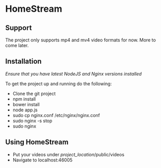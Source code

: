 # HomeStream

## Support

The project only supports mp4 and mv4 video formats for now. More to come later.

## Installation

*Ensure that you have latest NodeJS and Nginx versions installed*

To get the project up and running do the following:

- Clone the git project
- npm install
- bower install
- node app.js
- sudo cp nginx.conf /etc/nginx/nginx.conf
- sudo nginx -s stop
- sudo nginx

## Using HomeStream

- Put your videos under *project_location*/public/videos
- Navigate to localhost:46005